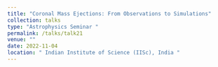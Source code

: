 ```yaml
---
title: "Coronal Mass Ejections: From Observations to Simulations"
collection: talks
type: "Astrophysics Seminar "
permalink: /talks/talk21
venue: ""
date: 2022-11-04
location: " Indian Institute of Science (IISc), India "
---
```

